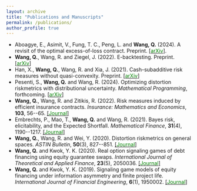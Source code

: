 ```yaml
---
layout: archive
title: "Publications and Manuscripts"
permalink: /publications/
author_profile: true
---
```


* Aboagye, E., Asimit, V., Fung, T. C., Peng, L. and **Wang, Q.** (2024). A revisit of the optimal excess-of-loss contract. Preprint. [[<span style="color:green">arXiv</span>]](https://arxiv.org/abs/2405.00188).
* **Wang, Q.**, Wang, R. and Ziegel, J. (2022). E-backtesting. Preprint. [[<span style="color:green">arXiv</span>]](https://arxiv.org/abs/2209.00991)
* Han, X., **Wang, Q.**, Wang, R. and Xia, J. (2021). Cash-subadditive risk measures without quasi-convexity. Preprint. [[<span style="color:green">arXiv</span>]](https://arxiv.org/abs/2110.12198#)
* Pesenti, S., **Wang, Q.** and Wang, R. (2024). Optimizing distortion riskmetrics with distributional uncertainty. *Mathematical Programming*, forthcoming. [[<span style="color:green">arXiv</span>]](http://arxiv.org/abs/2011.04889)
* **Wang, Q.**, Wang, R. and Zitikis, R. (2022). Risk measures induced by efficient insurance contracts. *Insurance: Mathematics and Economics*, **103**, 56--65. [[<span style="color:green">Journal</span>]](https://doi.org/10.1016/j.insmatheco.2022.01.003)
* Embrechts, P., Mao, T., **Wang, Q.** and Wang, R. (2021). Bayes risk, elicitability, and the Expected Shortfall. *Mathematical Finance*, **31**(4), 1190--1217. [[<span style="color:green">Journal</span>]](https://onlinelibrary.wiley.com/doi/full/10.1111/mafi.12313)
* **Wang, Q.**, Wang, R. and Wei, Y.  (2020). Distortion riskmetrics on general spaces. *ASTIN Bulletin*, **50**(3), 827--851. [[<span style="color:green">Journal</span>]](https://doi.org/10.1017/asb.2020.14) 
* **Wang, Q.** and Kwok, Y. K. (2020). Real option signaling games of debt financing using equity guarantee swaps. *International Journal of Theoretical and Applied Finance*, **23**(5), 2050036. [[<span style="color:green">Journal</span>]](https://doi.org/10.1142/S0219024920500363)
* **Wang, Q.** and Kwok, Y. K. (2019). Signaling game models of equity financing under information asymmetry and finite project life. *International Journal of Financial Engineering*, **6**(1), 1950002. [[<span style="color:green">Journal</span>]](https://www.worldscientific.com/doi/10.1142/S2424786319500026)
